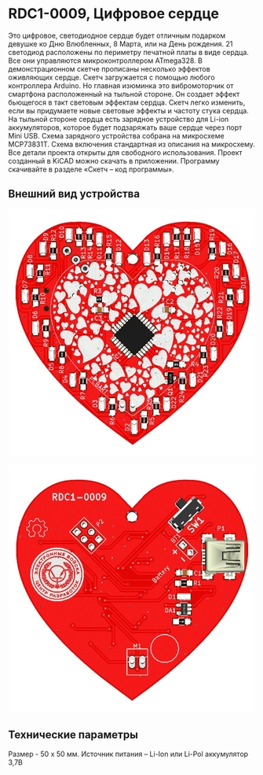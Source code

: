 # RDC1-0009, Цифровое сердце

Это цифровое, светодиодное сердце будет отличным подарком девушке ко Дню Влюбленных, 8 Марта, или на День рождения.
21 светодиод расположены по периметру печатной платы в виде сердца. Все они управляются микроконтроллером ATmega328. В демонстрационном скетче прописаны несколько эффектов оживляющих сердце. Скетч загружается с помощью любого контроллера Arduino. Но главная изюминка это вибромоторчик от смартфона расположенный на тыльной стороне. Он создает эффект бьющегося в такт световым эффектам сердца. Скетч легко изменить, если вы придумаете новые световые эффекты и частоту стука сердца. 
На тыльной стороне сердца есть зарядное устройство для Li-ion аккумуляторов, которое будет подзаряжать ваше сердце через порт Mini USB. Схема зарядного устройства собрана на микросхеме MCP73831T. Схема включения стандартная из описания на микросхему.
Все детали проекта открыты для свободного использования. Проект созданный в KiCAD можно скачать в приложении. Программу скачивайте в разделе «Скетч – код программы».

## Внешний вид устройства

![TOP](doc/top.jpg)

![BOTTOM](doc/bottom.jpg)

## Технические параметры

Размер - 50 х 50 мм.
Источник питания – Li-Ion или Li-Pol аккумулятор 3,7В
